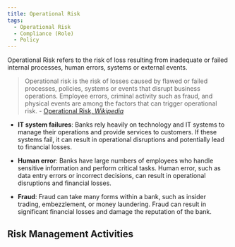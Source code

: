 ```yaml
---
title: Operational Risk
tags:
  - Operational Risk
  - Compliance (Role)
  - Policy
---
```


<BoxOut title="Operational Risk" image="/img/bok/risks/operational-risk.png">

Operational Risk refers to the risk of loss resulting from inadequate or failed internal processes, human errors, systems or external events. 

> Operational risk is the risk of losses caused by flawed or failed processes, policies, systems or events that disrupt business operations. Employee errors, criminal activity such as fraud, and physical events are among the factors that can trigger operational risk.  - [Operational Risk, _Wikipedia_](https://en.wikipedia.org/wiki/Operational_risk)

- **IT system failures**: Banks rely heavily on technology and IT systems to manage their operations and provide services to customers. If these systems fail, it can result in operational disruptions and potentially lead to financial losses.

- **Human error**: Banks have large numbers of employees who handle sensitive information and perform critical tasks. Human error, such as data entry errors or incorrect decisions, can result in operational disruptions and financial losses.

- **Fraud**: Fraud can take many forms within a bank, such as insider trading, embezzlement, or money laundering. Fraud can result in significant financial losses and damage the reputation of the bank.

</BoxOut>

## Risk Management Activities

<BokTagList tag="Operational Risk" filter="Activities" />